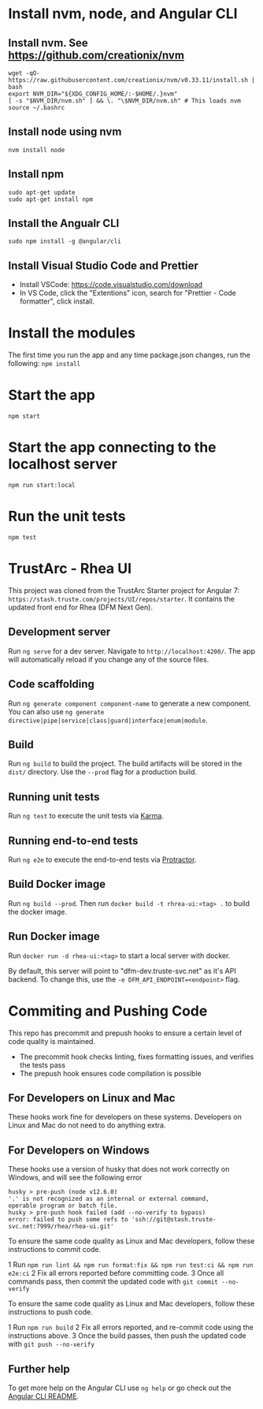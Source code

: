 # Install nvm, node, and Angular CLI

## Install nvm. See https://github.com/creationix/nvm

```
wget -qO- https://raw.githubusercontent.com/creationix/nvm/v0.33.11/install.sh | bash
export NVM_DIR="${XDG_CONFIG_HOME/:-$HOME/.}nvm"
[ -s "$NVM_DIR/nvm.sh" ] && \. "\$NVM_DIR/nvm.sh" # This loads nvm
source ~/.bashrc
```

## Install node using nvm

```
nvm install node
```

## Install npm

```
sudo apt-get update
sudo apt-get install npm
```

## Install the Angualr CLI

```
sudo npm install -g @angular/cli
```

## Install Visual Studio Code and Prettier

- Install VSCode: https://code.visualstudio.com/download
- In VS Code, click the "Extentions" icon, search for "Prettier - Code formatter", click install.

# Install the modules

The first time you run the app and any time package.json changes, run the following:
`npm install`

# Start the app

`npm start`

# Start the app connecting to the localhost server

`npm run start:local`

# Run the unit tests

`npm test`

# TrustArc - Rhea UI

This project was cloned from the TrustArc Starter project for Angular 7: `https://stash.truste.com/projects/UI/repos/starter`.
It contains the updated front end for Rhea (DFM Next Gen).

## Development server

Run `ng serve` for a dev server. Navigate to `http://localhost:4200/`. The app will automatically reload if you change any of the source files.

## Code scaffolding

Run `ng generate component component-name` to generate a new component. You can also use `ng generate directive|pipe|service|class|guard|interface|enum|module`.

## Build

Run `ng build` to build the project. The build artifacts will be stored in the `dist/` directory. Use the `--prod` flag for a production build.

## Running unit tests

Run `ng test` to execute the unit tests via [Karma](https://karma-runner.github.io).

## Running end-to-end tests

Run `ng e2e` to execute the end-to-end tests via [Protractor](http://www.protractortest.org/).

## Build Docker image

Run `ng build --prod`. Then run `docker build -t rhrea-ui:<tag> .` to build the docker image.

## Run Docker image

Run `docker run -d rhea-ui:<tag>` to start a local server with docker.

By default, this server will point to "dfm-dev.truste-svc.net" as it's API backend. To change this, use the `-e DFM_API_ENDPOINT=<endpoint>` flag.

# Commiting and Pushing Code

This repo has precommit and prepush hooks to ensure a certain level of code quality is maintained.

- The precommit hook checks linting, fixes formatting issues, and verifies the tests pass
- The prepush hook ensures code compilation is possible

## For Developers on Linux and Mac

These hooks work fine for developers on these systems. Developers on Linux and Mac do not need to do anything extra.

## For Developers on Windows

These hooks use a version of husky that does not work correctly on Windows, and will see the following error

```
husky > pre-push (node v12.6.0)
'.' is not recognized as an internal or external command,
operable program or batch file.
husky > pre-push hook failed (add --no-verify to bypass)
error: failed to push some refs to 'ssh://git@stash.truste-svc.net:7999/rhea/rhea-ui.git'
```

To ensure the same code quality as Linux and Mac developers, follow these instructions to commit code.

1 Run `npm run lint && npm run format:fix && npm run test:ci && npm run e2e:ci`
2 Fix all errors reported before committing code.
3 Once all commands pass, then commit the updated code with `git commit --no-verify`

To ensure the same code quality as Linux and Mac developers, follow these instructions to push code.

1 Run `npm run build`
2 Fix all errors reported, and re-commit code using the instructions above.
3 Once the build passes, then push the updated code with `git push --no-verify`

## Further help

To get more help on the Angular CLI use `ng help` or go check out the [Angular CLI README](https://github.com/angular/angular-cli/blob/master/README.md).
